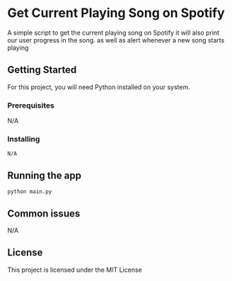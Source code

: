 # Get Current Playing Song on Spotify 

A simple script to get the current playing song on Spotify
it will also print our user progress in the song.
as well as alert whenever a new song starts playing
## Getting Started

For this project, you will need Python installed on your system.

### Prerequisites

N/A

### Installing

```
N/A
```

## Running the app

```
python main.py
```

## Common issues

N/A

## License

This project is licensed under the MIT License 
